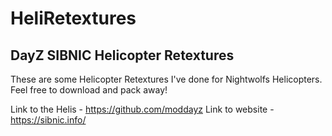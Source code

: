 # HeliRetextures
## DayZ SIBNIC Helicopter Retextures

These are some Helicopter Retextures I've done for Nightwolfs Helicopters. Feel free to download and pack away!

Link to the Helis - https://github.com/moddayz
Link to website - https://sibnic.info/
